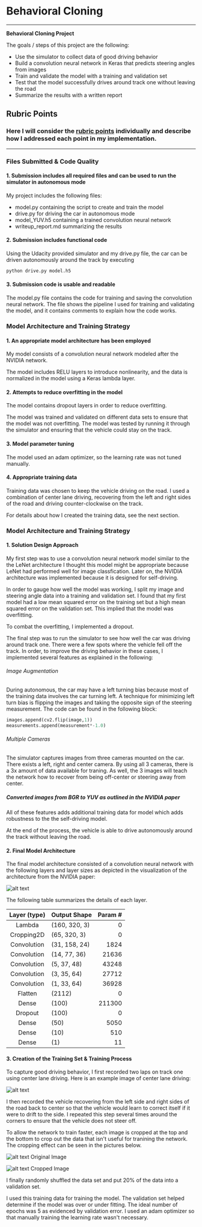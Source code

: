 # **Behavioral Cloning**

---

**Behavioral Cloning Project**

The goals / steps of this project are the following:
* Use the simulator to collect data of good driving behavior
* Build a convolution neural network in Keras that predicts steering angles from images
* Train and validate the model with a training and validation set
* Test that the model successfully drives around track one without leaving the road
* Summarize the results with a written report


[//]: # (Image References)

[nvidia_net]: ./writeup_pictures/nvidia_net.png "NVIDIA Net"
[original]: ./writeup_pictures/original-image.jpg "Original Image"
[Cropped]: ./writeup_pictures/cropped-image.jpg "Cropped Image"
[Center]: ./writeup_pictures/center_driving.png "Center Driving"

## Rubric Points
### Here I will consider the [rubric points](https://review.udacity.com/#!/rubrics/432/view) individually and describe how I addressed each point in my implementation.

---
### Files Submitted & Code Quality

#### 1. Submission includes all required files and can be used to run the simulator in autonomous mode

My project includes the following files:
* model.py containing the script to create and train the model
* drive.py for driving the car in autonomous mode
* model_YUV.h5 containing a trained convolution neural network
* writeup_report.md summarizing the results

#### 2. Submission includes functional code
Using the Udacity provided simulator and my drive.py file, the car can be driven autonomously around the track by executing

```sh
python drive.py model.h5
```

#### 3. Submission code is usable and readable

The model.py file contains the code for training and saving the convolution neural network. The file shows the pipeline I used for training and validating the model, and it contains comments to explain how the code works.

### Model Architecture and Training Strategy

#### 1. An appropriate model architecture has been employed

My model consists of a convolution neural network modeled after the NVIDIA network.

The model includes RELU layers to introduce nonlinearity, and the data is normalized in the model using a Keras lambda layer.

#### 2. Attempts to reduce overfitting in the model

The model contains dropout layers in order to reduce overfitting.

The model was trained and validated on different data sets to ensure that the model was not overfitting. The model was tested by running it through the simulator and ensuring that the vehicle could stay on the track.

#### 3. Model parameter tuning

The model used an adam optimizer, so the learning rate was not tuned manually.

#### 4. Appropriate training data

Training data was chosen to keep the vehicle driving on the road. I used a combination of center lane driving, recovering from the left and right sides of the road and driving counter-clockwise on the track.

For details about how I created the training data, see the next section.

### Model Architecture and Training Strategy

#### 1. Solution Design Approach
My first step was to use a convolution neural network model similar to the the LeNet architecture I thought this model might be appropriate because LeNet had performed well for image classfication. Later on, the NVIDIA architecture was implemented because it is designed for self-driving.

In order to gauge how well the model was working, I split my image and steering angle data into a training and validation set. I found that my first model had a low mean squared error on the training set but a high mean squared error on the validation set. This implied that the model was overfitting.

To combat the overfitting, I implemented a dropout.

The final step was to run the simulator to see how well the car was driving around track one. There were a few spots where the vehicle fell off the track. In order, to improve the driving behavior in these cases, I implemented several features as explained in the following:

###### Image Augmentation
During autonomous, the car may have a left turning bias because most of the training data involves the car turning left. A technique for minimizing left turn bias is flipping the images and taking the opposite sign of the steering measurement. The code can be found in the following block:

```python
images.append(cv2.flip(image,1))
measurements.append(measurement*-1.0)
```

###### Multiple Cameras
The simulator captures images from three cameras mounted on the car. There exists a left, right and center camera. By using all 3 cameras, there is a 3x amount of data available for traning. As well, the 3 images will teach the network how to recover from being off-center or steering away from center.

##### Converted images from BGR to YUV as outlined in the NVIDIA paper

All of these features adds additional training data for model which adds robustness to the the self-driving model.

At the end of the process, the vehicle is able to drive autonomously around the track without leaving the road.

#### 2. Final Model Architecture

The final model architecture consisted of a convolution neural network with the following layers and layer sizes as depicted in the visualization of the architecture from the NVIDIA paper:

![alt text][nvidia_net]

The following table summarizes the details of each layer.

| Layer (type)              |   Output Shape      |    Param # |
|:---------------------:|:------------------------|-----------:|
| Lambda          |  (160, 320, 3)      |  0         |
| Cropping2D      | (65, 320, 3)   |      0         |
| Convolution               | (31, 158, 24)  |    1824        |
| Convolution               | (14, 77, 36)   |    21636       |
| Convolution               | (5, 37, 48)    |    43248       |
| Convolution               | (3, 35, 64)    |    27712       |
| Convolution               | (1, 33, 64) |  36928      |
|Flatten    |      (2112)        |      0         |
|Dense         |     (100)          |     211300   |
|Dropout     |    (100)           |    0         |
|Dense         |     (50)           |     5050     |
|Dense        |     (10)           |     510      |
|Dense         |     (1)            |     11       |

#### 3. Creation of the Training Set & Training Process
To capture good driving behavior, I first recorded two laps on track one using center lane driving. Here is an example image of center lane driving:

![alt text][Center]

I then recorded the vehicle recovering from the left side and right sides of the road back to center so that the vehicle would learn to correct itself if it were to drift to the side. I repeated this step several times around the corners to ensure that the vehicle does not steer off.

To allow the network to train faster, each image is cropped at the top and the bottom to crop out the data that isn't useful for tranining the network. The cropping effect can be seen in the pictures below.

![alt text][original]
Original Image

![alt text][cropped]
Cropped Image

I finally randomly shuffled the data set and put 20% of the data into a validation set.

I used this training data for training the model. The validation set helped determine if the model was over or under fitting. The ideal number of epochs was 5 as evidenced by validation error. I used an adam optimizer so that manually training the learning rate wasn't necessary.

